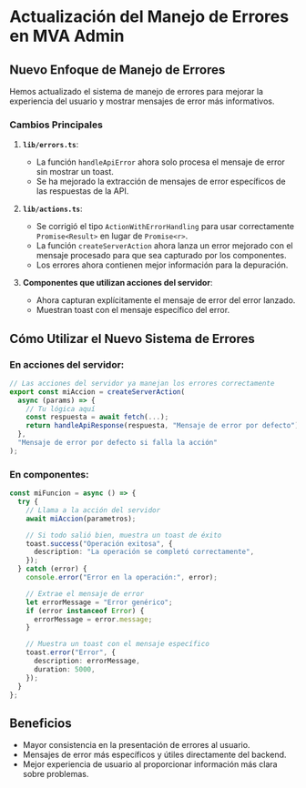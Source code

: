 # Actualización del Manejo de Errores en MVA Admin

## Nuevo Enfoque de Manejo de Errores

Hemos actualizado el sistema de manejo de errores para mejorar la experiencia del usuario y mostrar mensajes de error más informativos.

### Cambios Principales

1. **`lib/errors.ts`**:

   - La función `handleApiError` ahora solo procesa el mensaje de error sin mostrar un toast.
   - Se ha mejorado la extracción de mensajes de error específicos de las respuestas de la API.

2. **`lib/actions.ts`**:

   - Se corrigió el tipo `ActionWithErrorHandling` para usar correctamente `Promise<Result>` en lugar de `Promise<r>`.
   - La función `createServerAction` ahora lanza un error mejorado con el mensaje procesado para que sea capturado por los componentes.
   - Los errores ahora contienen mejor información para la depuración.

3. **Componentes que utilizan acciones del servidor**:
   - Ahora capturan explícitamente el mensaje de error del error lanzado.
   - Muestran toast con el mensaje específico del error.

## Cómo Utilizar el Nuevo Sistema de Errores

### En acciones del servidor:

```typescript
// Las acciones del servidor ya manejan los errores correctamente
export const miAccion = createServerAction(
  async (params) => {
    // Tu lógica aquí
    const respuesta = await fetch(...);
    return handleApiResponse(respuesta, "Mensaje de error por defecto");
  },
  "Mensaje de error por defecto si falla la acción"
);
```

### En componentes:

```typescript
const miFuncion = async () => {
  try {
    // Llama a la acción del servidor
    await miAccion(parametros);

    // Si todo salió bien, muestra un toast de éxito
    toast.success("Operación exitosa", {
      description: "La operación se completó correctamente",
    });
  } catch (error) {
    console.error("Error en la operación:", error);

    // Extrae el mensaje de error
    let errorMessage = "Error genérico";
    if (error instanceof Error) {
      errorMessage = error.message;
    }

    // Muestra un toast con el mensaje específico
    toast.error("Error", {
      description: errorMessage,
      duration: 5000,
    });
  }
};
```

## Beneficios

- Mayor consistencia en la presentación de errores al usuario.
- Mensajes de error más específicos y útiles directamente del backend.
- Mejor experiencia de usuario al proporcionar información más clara sobre problemas.
